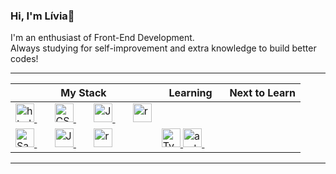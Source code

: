 ### Hi, I'm Lívia👋
I'm an enthusiast of Front-End Development.
<br/>
Always studying for self-improvement and extra knowledge to build better codes!

---
<center>
  <table width:"100%" >
    <thead>
      <tr>
        <th>My Stack</th>
        <th>Learning</th>
        <th>Next to Learn</th>
      </tr>
    </thead>
    <tbody>
      <tr>
       <td>
          <a href="#">
              <img src="https://i.ibb.co/4gzjFDm/html5-logo.png" alt="html5-logo" border="0" width="30">
          </a>&ensp;&ensp;&ensp;
          <a href="#">
              <img src="https://i.ibb.co/2Wg1tz0/CSS3.png" alt="CSS3" border="0" width="30">
          </a>&ensp;&ensp;&ensp;
          <a href="#">
              <img src="https://i.ibb.co/tPyMKWj/javascript-736400-640.png" alt="JavaScript" border="0" width="30"/>
          </a>&ensp;&ensp;&ensp;
          <a href="https://pt-br.reactjs.org/">
          <img src="https://i.ibb.co/TccNxn6/react-redmension.png" alt="react-redmension" title="React" border="0" width="30"/>
          </a> 
      </tr>
      <tr>
        <td>
          <a href="https://sass-lang.com">
              <img src="https://i.ibb.co/QmkgbBk/imagem-2021-02-15-201906.png" alt="Sass" border="0" width="30" >
          </a>&ensp;&ensp;&ensp;
          <a href="https://www.javascript.com">
              <img src="https://i.ibb.co/tPyMKWj/javascript-736400-640.png" alt="JavaScript" border="0" width="30"/>
          </a>&ensp;&ensp;&ensp;
          <a href="https://pt-br.reactjs.org/">
          <img src="https://i.ibb.co/TccNxn6/react-redmension.png" alt="react-redmension" title="React" border="0" width="30"/>
          </a> 
        </td>
        <td>
          <a href="https://www.typescriptlang.org/">
              <img src="https://i.ibb.co/sjH0hYC/250px-Typescript-logo-2020-svg.png" alt="TypeScript" border="0" width="30" />
          </a>
          <a href="https://developer.android.com/studio">
              <img src="https://i.ibb.co/fQP8ZtY/androidstudio-redmension.png" alt="androidstudio-redmension" title="Android Studio" border="0" width="30" />
          </a>&ensp;&ensp;&ensp;
        </td>      
      </tr>
    </tbody>
  </table>
</center>

---
